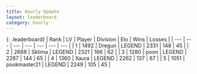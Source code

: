 ```yaml
---
title: Hourly Update
layout: leaderboard
category: hourly
---
```


{: .leaderboard}
| Rank | LV | Player | Division | Elo | Wins | Losses |
| --- | --- | --- | --- | --- | --- | --- |
| <span data-change="1">1</span> | 1492 | <span title="ID: 337810">Dregun</span> | LEGEND | <span data-change="11">2331</span> | <span data-change="5">148</span> | <span data-change="1">45</span> |
| <span data-change="-1">2</span> | 2688 | <span title="ID: 353063">Sktima</span> | LEGEND | <span data-change="0">2321</span> | <span data-change="0">166</span> | <span data-change="0">62</span> |
| <span data-change="0">3</span> | 1280 | <span title="ID: 540690">poon</span> | LEGEND | <span data-change="10">2287</span> | <span data-change="1">144</span> | <span data-change="0">65</span> |
| <span data-change="0">4</span> | 1360 | <span title="ID: 200908">Xaura</span> | LEGEND | <span data-change="0">2262</span> | <span data-change="0">137</span> | <span data-change="0">67</span> |
| <span data-change="0">5</span> | 1051 | <span title="ID: 652474">pookmaster21</span> | LEGEND | <span data-change="-8">2249</span> | <span data-change="0">105</span> | <span data-change="1">45</span> |